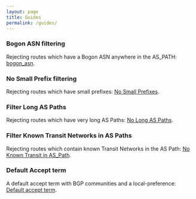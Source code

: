 ```yaml
---
layout: page
title: Guides
permalink: /guides/
---
```


### Bogon ASN filtering

Rejecting routes which have a Bogon ASN anywhere in the AS_PATH: [bogon_asn](/guides/bogon_asns/).

### No Small Prefix filtering

Rejecting routes which have small prefixes: [No Small Prefixes](/guides/small_prefixes/).

### Filter Long AS Paths

Rejecting routes which have very long AS Paths: [No Long AS Paths](/guides/long_paths/).

### Filter Known Transit Networks in AS Paths

Rejecting routes which contain known Transit Networks in the AS Path: [No Known Transit in AS_Path](/guides/no_transit_leaks/).

### Default Accept term

A default accept term with BGP communities and a local-preference: [Default accept term](/guides/default_accept/).
